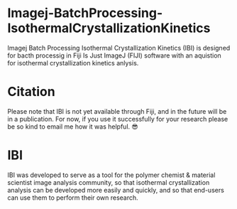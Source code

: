 # Imagej-BatchProcessing-IsothermalCrystallizationKinetics
Imagej Batch Processing Isothermal Crystallization Kinetics (IBI) is designed for bacth processig in Fiji Is Just ImageJ (FIJI) software with an aquistion for isothermal crystallization kinetics anlysis.
# Citation
Please note that IBI is not yet available through Fiji, and in the future will be in a publication. For now, if you use it successfully for your research please be so kind to email me how it was helpful. 😎
# 
#
# IBI
IBI was developed to serve as a tool for the polymer chemist & material scientist image analysis community, so that isothermal crystallization analysis can be developed more easily and quickly, and so that end-users can use them to perform their own research.
